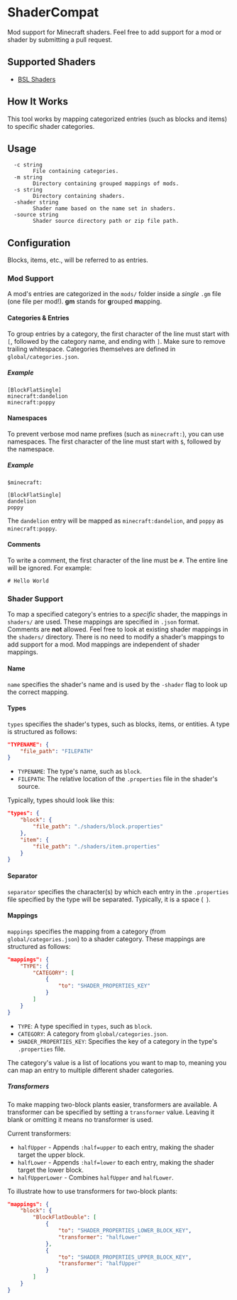 # ShaderCompat

Mod support for Minecraft shaders.
Feel free to add support for a mod or shader by submitting a pull request.

## Supported Shaders

- [BSL Shaders](https://www.bslshaders.com)

## How It Works

This tool works by mapping categorized entries (such as blocks and items) to specific shader categories.

## Usage

```
  -c string
        File containing categories.
  -m string
        Directory containing grouped mappings of mods.
  -s string
        Directory containing shaders.
  -shader string
        Shader name based on the name set in shaders.
  -source string
        Shader source directory path or zip file path.
```

## Configuration

Blocks, items, etc., will be referred to as entries.

### Mod Support

A mod's entries are categorized in the `mods/` folder inside a *single* `.gm` file (one file per mod!).
**gm** stands for **g**rouped **m**apping.

#### Categories & Entries

To group entries by a category, the first character of the line must start with `[`, followed by the category name, and ending with `]`. Make sure to remove trailing whitespace.
Categories themselves are defined in `global/categories.json`.

##### Example

```
[BlockFlatSingle]
minecraft:dandelion
minecraft:poppy
```

#### Namespaces

To prevent verbose mod name prefixes (such as `minecraft:`), you can use namespaces.
The first character of the line must start with `$`, followed by the namespace.

##### Example

```
$minecraft:

[BlockFlatSingle]
dandelion
poppy
```

The `dandelion` entry will be mapped as `minecraft:dandelion`, and `poppy` as `minecraft:poppy`.

#### Comments

To write a comment, the first character of the line must be `#`. The entire line will be ignored.
For example:

```
# Hello World
```

### Shader Support

To map a specified category's entries to a *specific* shader, the mappings in `shaders/` are used. These mappings are specified in `.json` format. Comments are **not** allowed. Feel free to look at existing shader mappings in the `shaders/` directory.
There is no need to modify a shader's mappings to add support for a mod. Mod mappings are independent of shader mappings.

#### Name

`name` specifies the shader's name and is used by the `-shader` flag to look up the correct mapping.

#### Types

`types` specifies the shader's types, such as blocks, items, or entities. A type is structured as follows:

```json
"TYPENAME": {
    "file_path": "FILEPATH"
}
```

- `TYPENAME`: The type's name, such as `block`.
- `FILEPATH`: The relative location of the `.properties` file in the shader's source.

Typically, types should look like this:

```json
"types": {
    "block": {
        "file_path": "./shaders/block.properties"
    },
    "item": {
        "file_path": "./shaders/item.properties"
    }
}
```

#### Separator

`separator` specifies the character(s) by which each entry in the `.properties` file specified by the type will be separated. Typically, it is a space (` `).

#### Mappings

`mappings` specifies the mapping from a category (from `global/categories.json`) to a shader category. These mappings are structured as follows:

```json
"mappings": {
    "TYPE": {
        "CATEGORY": [
            {
                "to": "SHADER_PROPERTIES_KEY"
            }
        ]
    }
}
```

- `TYPE`: A type specified in `types`, such as `block`.
- `CATEGORY`: A category from `global/categories.json`.
- `SHADER_PROPERTIES_KEY`: Specifies the key of a category in the type's `.properties` file.

The category's value is a list of locations you want to map to, meaning you can map an entry to multiple different shader categories.

##### Transformers

To make mapping two-block plants easier, transformers are available. A transformer can be specified by setting a `transformer` value. Leaving it blank or omitting it means no transformer is used.

Current transformers:

- `halfUpper` - Appends `:half=upper` to each entry, making the shader target the upper block.
- `halfLower` - Appends `:half=lower` to each entry, making the shader target the lower block.
- `halfUpperLower` - Combines `halfUpper` and `halfLower`.

To illustrate how to use transformers for two-block plants:

```json
"mappings": {
    "block": {
        "BlockFlatDouble": [
            {
                "to": "SHADER_PROPERTIES_LOWER_BLOCK_KEY",
                "transformer": "halfLower"
            },
            {
                "to": "SHADER_PROPERTIES_UPPER_BLOCK_KEY",
                "transformer": "halfUpper"
            }
        ]
    }
}
```

